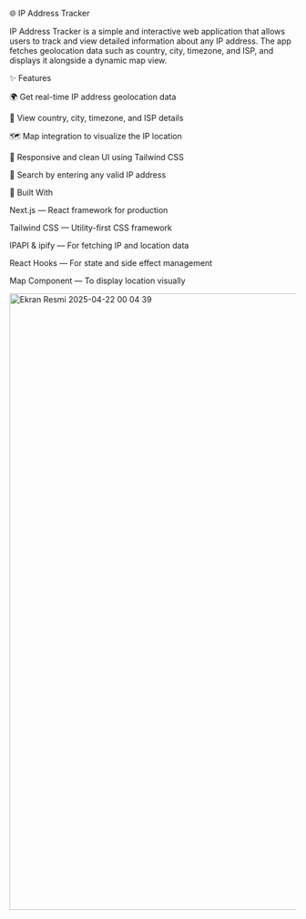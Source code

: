 🌐 IP Address Tracker

IP Address Tracker is a simple and interactive web application that allows users to track and view detailed information about any IP address. The app fetches geolocation data such as country, city, timezone, and ISP, and displays it alongside a dynamic map view.

✨ Features

🌍 Get real-time IP address geolocation data

🧭 View country, city, timezone, and ISP details

🗺️ Map integration to visualize the IP location

📱 Responsive and clean UI using Tailwind CSS

🎯 Search by entering any valid IP address

🔧 Built With

Next.js — React framework for production

Tailwind CSS — Utility-first CSS framework

IPAPI & ipify — For fetching IP and location data

React Hooks — For state and side effect management

Map Component — To display location visually

<img width="1083" alt="Ekran Resmi 2025-04-22 00 04 39" src="https://github.com/user-attachments/assets/f31806c6-9ad9-4bd1-94a9-39da41685c9a" />

